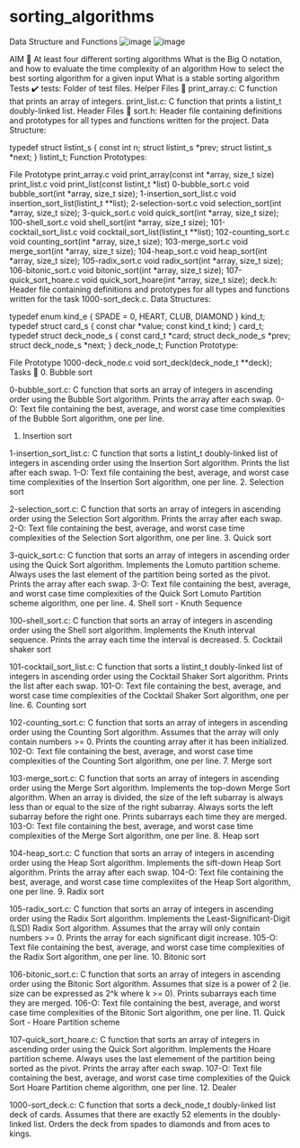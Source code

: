 # sorting_algorithms
Data Structure and Functions
 ![image](https://user-images.githubusercontent.com/83028679/194726784-be20e0c8-ef9c-4604-ab81-3e8a59d1c07a.png)
 ![image](https://user-images.githubusercontent.com/83028679/194726789-64ef020c-e53e-444b-b5cf-7f3eb544d6e5.png)

AIM 🌻
At least four different sorting algorithms
What is the Big O notation, and how to evaluate the time complexity of an algorithm
How to select the best sorting algorithm for a given input
What is a stable sorting algorithm
Tests ✔️
tests: Folder of test files.
Helper Files 🙌
print_array.c: C function that prints an array of integers.
print_list.c: C function that prints a listint_t doubly-linked list.
Header Files 📁
sort.h: Header file containing definitions and prototypes for all types and functions written for the project.
Data Structure:

typedef struct listint_s
{
	const int n;
	struct listint_s *prev;
	struct listint_s *next;
} listint_t;
Function Prototypes:

File	Prototype
print_array.c	void print_array(const int *array, size_t size)
print_list.c	void print_list(const listint_t *list)
0-bubble_sort.c	void bubble_sort(int *array, size_t size);
1-insertion_sort_list.c	void insertion_sort_list(listint_t **list);
2-selection-sort.c	void selection_sort(int *array, size_t size);
3-quick_sort.c	void quick_sort(int *array, size_t size);
100-shell_sort.c	void shell_sort(int *array, size_t size);
101-cocktail_sort_list.c	void cocktail_sort_list(listint_t **list);
102-counting_sort.c	void counting_sort(int *array, size_t size);
103-merge_sort.c	void merge_sort(int *array, size_t size);
104-heap_sort.c	void heap_sort(int *array, size_t size);
105-radix_sort.c	void radix_sort(int *array, size_t size);
106-bitonic_sort.c	void bitonic_sort(int *array, size_t size);
107-quick_sort_hoare.c	void quick_sort_hoare(int *array, size_t size);
deck.h: Header file containing definitions and prototypes for all types and functions written for the task 1000-sort_deck.c.
Data Structures:

typedef enum kind_e
{
	SPADE = 0,
	HEART,
	CLUB,
	DIAMOND
} kind_t;
typedef struct card_s
{
	const char *value;
	const kind_t kind;
} card_t;
typedef struct deck_node_s
{
	const card_t *card;
	struct deck_node_s *prev;
	struct deck_node_s *next;
} deck_node_t;
Function Prototype:

File	Prototype
1000-deck_node.c	void sort_deck(deck_node_t **deck);
Tasks 📃
0. Bubble sort

0-bubble_sort.c: C function that sorts an array of integers in ascending order using the Bubble Sort algorithm.
Prints the array after each swap.
0-O: Text file containing the best, average, and worst case time complexities of the Bubble Sort algorithm, one per line.
1. Insertion sort

1-insertion_sort_list.c: C function that sorts a listint_t doubly-linked list of integers in ascending order using the Insertion Sort algorithm.
Prints the list after each swap.
1-O: Text file containing the best, average, and worst case time complexities of the Insertion Sort algorithm, one per line.
2. Selection sort

2-selection_sort.c: C function that sorts an array of integers in ascending order using the Selection Sort algorithm.
Prints the array after each swap.
2-O: Text file containing the best, average, and worst case time complexities of the Selection Sort algorithm, one per line.
3. Quick sort

3-quick_sort.c: C function that sorts an array of integers in ascending order using the Quick Sort algorithm.
Implements the Lomuto partition scheme.
Always uses the last element of the partition being sorted as the pivot.
Prints the array after each swap.
3-O: Text file containing the best, average, and worst case time complexities of the Quick Sort Lomuto Partition scheme algorithm, one per line.
4. Shell sort - Knuth Sequence

100-shell_sort.c: C function that sorts an array of integers in ascending order using the Shell sort algorithm.
Implements the Knuth interval sequence.
Prints the array each time the interval is decreased.
5. Cocktail shaker sort

101-cocktail_sort_list.c: C function that sorts a listint_t doubly-linked list of integers in ascending order using the Cocktail Shaker Sort algorithm.
Prints the list after each swap.
101-O: Text file containing the best, average, and worst case time complexities of the Cocktail Shaker Sort algorithm, one per line.
6. Counting sort

102-counting_sort.c: C function that sorts an array of integers in ascending order using the Counting Sort algorithm.
Assumes that the array will only contain numbers >= 0.
Prints the counting array after it has been initialized.
102-O: Text file containing the best, average, and worst case time complexities of the Counting Sort algorithm, one per line.
7. Merge sort

103-merge_sort.c: C function that sorts an array of integers in ascending order using the Merge Sort algorithm.
Implements the top-down Merge Sort algorithm.
When an array is divided, the size of the left subarray is always less than or equal to the size of the right subarray.
Always sorts the left subarray before the right one.
Prints subarrays each time they are merged.
103-O: Text file containing the best, average, and worst case time complexities of the Merge Sort algorithm, one per line.
8. Heap sort

104-heap_sort.c: C function that sorts an array of integers in ascending order using the Heap Sort algorithm.
Implements the sift-down Heap Sort algorithm.
Prints the array after each swap.
104-O: Text file containing the best, average, and worst case time complexiites of the Heap Sort algorithm, one per line.
9. Radix sort

105-radix_sort.c: C function that sorts an array of integers in ascending order using the Radix Sort algorithm.
Implements the Least-Significant-Digit (LSD) Radix Sort algorithm.
Assumes that the array will only contain numbers >= 0.
Prints the array for each significant digit increase.
105-O: Text file containing the best, average, and worst case time complexities of the Radix Sort algorithm, one per line.
10. Bitonic sort

106-bitonic_sort.c: C function that sorts an array of integers in ascending order using the Bitonic Sort algorithm.
Assumes that size is a power of 2 (ie. size can be expressed as 2^k where k >= 0).
Prints subarrays each time they are merged.
106-O: Text file containing the best, average, and worst case time complexities of the Bitonic Sort algorithm, one per line.
11. Quick Sort - Hoare Partition scheme

107-quick_sort_hoare.c: C function that sorts an array of integers in ascending order using the Quick Sort algorithm.
Implements the Hoare partition scheme.
Always uses the last elemement of the partition being sorted as the pivot.
Prints the array after each swap.
107-O: Text file containing the best, average, and worst case time complexities of the Quick Sort Hoare Partition cheme algorithm, one per line.
12. Dealer

1000-sort_deck.c: C function that sorts a deck_node_t doubly-linked list deck of cards.
Assumes that there are exactly 52 elements in the doubly-linked list.
Orders the deck from spades to diamonds and from aces to kings.
